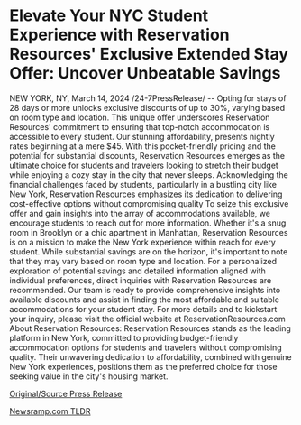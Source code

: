 # Elevate Your NYC Student Experience with Reservation Resources' Exclusive Extended Stay Offer: Uncover Unbeatable Savings

NEW YORK, NY, March 14, 2024 /24-7PressRelease/ -- Opting for stays of 28 days or more unlocks exclusive discounts of up to 30%, varying based on room type and location. This unique offer underscores Reservation Resources' commitment to ensuring that top-notch accommodation is accessible to every student.  Our stunning affordability, presents nightly rates beginning at a mere $45. With this pocket-friendly pricing and the potential for substantial discounts, Reservation Resources emerges as the ultimate choice for students and travelers looking to stretch their budget while enjoying a cozy stay in the city that never sleeps.  Acknowledging the financial challenges faced by students, particularly in a bustling city like New York, Reservation Resources emphasizes its dedication to delivering cost-effective options without compromising quality  To seize this exclusive offer and gain insights into the array of accommodations available, we encourage students to reach out for more information. Whether it's a snug room in Brooklyn or a chic apartment in Manhattan, Reservation Resources is on a mission to make the New York experience within reach for every student.  While substantial savings are on the horizon, it's important to note that they may vary based on room type and location. For a personalized exploration of potential savings and detailed information aligned with individual preferences, direct inquiries with Reservation Resources are recommended. Our team is ready to provide comprehensive insights into available discounts and assist in finding the most affordable and suitable accommodations for your student stay.  For more details and to kickstart your inquiry, please visit the official website at ReservationResources.com  About Reservation Resources: Reservation Resources stands as the leading platform in New York, committed to providing budget-friendly accommodation options for students and travelers without compromising quality. Their unwavering dedication to affordability, combined with genuine New York experiences, positions them as the preferred choice for those seeking value in the city's housing market. 

[Original/Source Press Release](https://www.24-7pressrelease.com/press-release/509222/elevate-your-nyc-student-experience-with-reservation-resources-exclusive-extended-stay-offer-uncover-unbeatable-savings) 

[Newsramp.com TLDR](https://newsramp.com/None) 